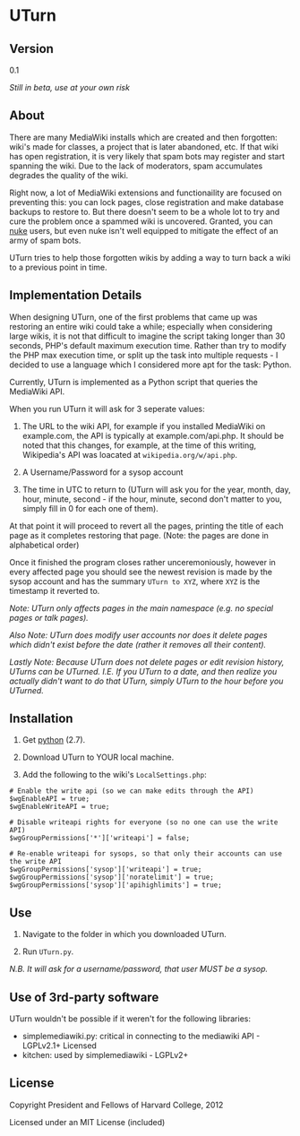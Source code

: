# UTurn

## Version

0.1

*Still in beta, use at your own risk*

## About

There are many MediaWiki installs which are created and then forgotten: wiki's made for classes, a project that is later abandoned, etc. If that wiki has open registration, it is very likely that spam bots may register and start spanning the wiki. Due to the lack of moderators, spam accumulates degrades the quality of the wiki.

Right now, a lot of MediaWiki extensions and functionaility are focused on preventing this: you can lock pages, close registration and make database backups to restore to. But there doesn't seem to be a whole lot to try and cure the problem once a spammed wiki is uncovered. Granted, you can [nuke](http://www.mediawiki.org/wiki/Extension:Nuke) users, but even nuke isn't well equipped to mitigate the effect of an army of spam bots. 

UTurn tries to help those forgotten wikis by adding a way to turn back a wiki to a previous point in time.

## Implementation Details

When designing UTurn, one of the first problems that came up was restoring an entire wiki could take a while; especially when considering large wikis, it is not that difficult to imagine the script taking longer than 30 seconds, PHP's default maximum execution time. Rather than try to modify the PHP max execution time, or split up the task into multiple requests - I decided to use a language which I considered more apt for the task: Python.

Currently, UTurn is implemented as a Python script that queries the MediaWiki API.

When you run UTurn it will ask for 3 seperate values:

1. The URL to the wiki API, for example if you installed MediaWiki on example.com, the API is typically at example.com/api.php. It should be noted that this changes, for example, at the time of this writing, Wikipedia's API was loacated at `wikipedia.org/w/api.php`.

2. A Username/Password for a sysop account

3. The time in UTC to return to (UTurn will ask you for the year, month, day, hour, minute, second - if the hour, minute, second don't matter to you, simply fill in 0 for each one of them).

At that point it will proceed to revert all the pages, printing the title of each page as it completes restoring that page. (Note: the pages are done in alphabetical order)

Once it finished the program closes rather unceremoniously, however in every affected page you should see the newest revision is made by the sysop account and has the summary `UTurn to XYZ`, where `XYZ` is the timestamp it reverted to.

*Note: UTurn only affects pages in the main namespace (e.g. no special pages or talk pages).*

*Also Note: UTurn does modify user accounts nor does it delete pages which didn't exist before the date (rather it removes all their content).*

*Lastly Note: Because UTurn does not delete pages or edit revision history, UTurns can be UTurned. I.E. If you UTurn to a date, and then realize you actually didn't want to do that UTurn, simply UTurn to the hour before you UTurned.*

## Installation

1. Get [python](http://www.python.org) (2.7).

2. Download UTurn to YOUR local machine.

3. Add the following to the wiki's `LocalSettings.php`:

```
# Enable the write api (so we can make edits through the API)
$wgEnableAPI = true;
$wgEnableWriteAPI = true;

# Disable writeapi rights for everyone (so no one can use the write API)
$wgGroupPermissions['*']['writeapi'] = false;

# Re-enable writeapi for sysops, so that only their accounts can use the write API
$wgGroupPermissions['sysop']['writeapi'] = true;
$wgGroupPermissions['sysop']['noratelimit'] = true;
$wgGroupPermissions['sysop']['apihighlimits'] = true;
```

## Use

1. Navigate to the folder in which you downloaded UTurn. 

2. Run `UTurn.py`.

*N.B. It will ask for a username/password, that user MUST be a sysop.*

## Use of 3rd-party software

UTurn wouldn't be possible if it weren't for the following libraries:

* simplemediawiki.py: critical in connecting to the mediawiki API - LGPLv2.1+ Licensed
* kitchen: used by simplemediawiki - LGPLv2+

## License

Copyright President and Fellows of Harvard College, 2012

Licensed under an MIT License (included)